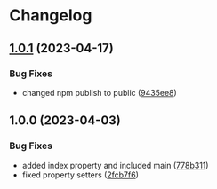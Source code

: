 # Changelog

## [1.0.1](https://github.com/openscd/oscd-filtered-list/compare/v1.0.0...v1.0.1) (2023-04-17)


### Bug Fixes

* changed npm publish to public ([9435ee8](https://github.com/openscd/oscd-filtered-list/commit/9435ee83f7d451f040ae84fef2a1a98ab26c5fa8))

## 1.0.0 (2023-04-03)


### Bug Fixes

* added index property and included main ([778b311](https://github.com/openscd/oscd-filtered-list/commit/778b3114e8364cd613dbe9a09524f7b885f3fa8c))
* fixed property setters ([2fcb7f6](https://github.com/openscd/oscd-filtered-list/commit/2fcb7f6f572e3dfebe4fe74e9f1546df16e4666f))
